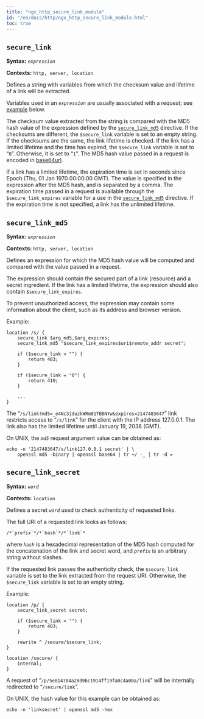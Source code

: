 ```yaml
---
title: "ngx_http_secure_link_module"
id: "/en/docs/http/ngx_http_secure_link_module.html"
toc: true
---
```


## `secure_link`

**Syntax:** *`expression`*

**Contexts:** `http, server, location`

Defines a string with variables from which the
checksum value and lifetime of a link will be extracted.

Variables used in an *`expression`* are usually associated
with a request; see [example](https://nginx.org/en/docs/http/ngx_http_secure_link_module.html#secure_link_md5) below.

The checksum value extracted from the string is compared with
the MD5 hash value of the expression defined by the
[`secure_link_md5`](https://nginx.org/en/docs/http/ngx_http_secure_link_module.html#secure_link_md5) directive.
If the checksums are different, the `$secure_link` variable
is set to an empty string.
If the checksums are the same, the link lifetime is checked.
If the link has a limited lifetime and the time has expired,
the `$secure_link` variable is set to “`0`”.
Otherwise, it is set to “`1`”.
The MD5 hash value passed in a request is encoded in
[base64url](https://datatracker.ietf.org/doc/html/rfc4648#section-5).

If a link has a limited lifetime, the expiration time
is set in seconds since Epoch (Thu, 01 Jan 1970 00:00:00 GMT).
The value is specified in the expression after the MD5 hash,
and is separated by a comma.
The expiration time passed in a request is available through
the `$secure_link_expires` variable for a use in
the [`secure_link_md5`](https://nginx.org/en/docs/http/ngx_http_secure_link_module.html#secure_link_md5) directive.
If the expiration time is not specified, a link has the unlimited
lifetime.

## `secure_link_md5`

**Syntax:** *`expression`*

**Contexts:** `http, server, location`

Defines an expression for which the MD5 hash value will
be computed and compared with the value passed in a request.

The expression should contain the secured part of a link (resource)
and a secret ingredient.
If the link has a limited lifetime,
the expression should also contain `$secure_link_expires`.

To prevent unauthorized access, the expression may contain some
information about the client, such as its address and browser version.

Example:
```
location /s/ {
    secure_link $arg_md5,$arg_expires;
    secure_link_md5 "$secure_link_expires$uri$remote_addr secret";

    if ($secure_link = "") {
        return 403;
    }

    if ($secure_link = "0") {
        return 410;
    }

    ...
}
```
The
“`/s/link?md5=_e4Nc3iduzkWRm01TBBNYw&expires=2147483647`”
link
restricts access to “`/s/link`” for the client with the
IP address 127.0.0.1.
The link also has the limited lifetime until January 19, 2038 (GMT).

On UNIX, the *`md5`* request argument value can be obtained as:
```
echo -n '2147483647/s/link127.0.0.1 secret' | \
    openssl md5 -binary | openssl base64 | tr +/ -_ | tr -d =
```

## `secure_link_secret`

**Syntax:** *`word`*

**Contexts:** `location`

Defines a secret *`word`* used to check authenticity
of requested links.

The full URI of a requested link looks as follows:
```
/*`prefix`*/*`hash`*/*`link`*
```
where *`hash`* is a hexadecimal representation of the
MD5 hash computed for the concatenation of the link and secret word,
and *`prefix`* is an arbitrary string without slashes.

If the requested link passes the authenticity check,
the `$secure_link` variable is set to the link
extracted from the request URI.
Otherwise, the `$secure_link` variable
is set to an empty string.

Example:
```
location /p/ {
    secure_link_secret secret;

    if ($secure_link = "") {
        return 403;
    }

    rewrite ^ /secure/$secure_link;
}

location /secure/ {
    internal;
}
```
A request of “`/p/5e814704a28d9bc1914ff19fa0c4a00a/link`”
will be internally redirected to
“`/secure/link`”.

On UNIX, the hash value for this example can be obtained as:
```
echo -n 'linksecret' | openssl md5 -hex
```

